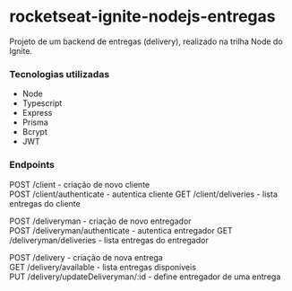 # rocketseat-ignite-nodejs-entregas

Projeto de um backend de entregas (delivery), realizado na trilha Node do Ignite.

### Tecnologias utilizadas

* Node
* Typescript
* Express
* Prisma
* Bcrypt
* JWT

### Endpoints

POST /client - criação de novo cliente  
POST /client/authenticate - autentica cliente
GET /client/deliveries - lista entregas do cliente

POST /deliveryman - criação de novo entregador  
POST /deliveryman/authenticate - autentica entregador 
GET /deliveryman/deliveries - lista entregas do entregador 

POST /delivery - criação de nova entrega  
GET /delivery/available - lista entregas disponíveis  
PUT /delivery/updateDeliveryman/:id - define entregador de uma entrega  
